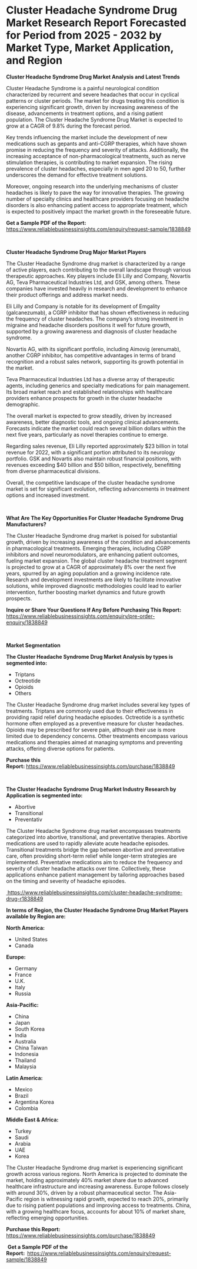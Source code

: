 <p><h1>Cluster Headache Syndrome Drug Market Research Report Forecasted for Period from 2025 -  2032 by Market Type, Market Application, and Region</h1></p><p><strong>Cluster Headache Syndrome Drug Market Analysis and Latest Trends</strong></p>
<p><p>Cluster Headache Syndrome is a painful neurological condition characterized by recurrent and severe headaches that occur in cyclical patterns or cluster periods. The market for drugs treating this condition is experiencing significant growth, driven by increasing awareness of the disease, advancements in treatment options, and a rising patient population. The Cluster Headache Syndrome Drug Market is expected to grow at a CAGR of 9.8% during the forecast period.</p><p>Key trends influencing the market include the development of new medications such as gepants and anti-CGRP therapies, which have shown promise in reducing the frequency and severity of attacks. Additionally, the increasing acceptance of non-pharmacological treatments, such as nerve stimulation therapies, is contributing to market expansion. The rising prevalence of cluster headaches, especially in men aged 20 to 50, further underscores the demand for effective treatment solutions.</p><p>Moreover, ongoing research into the underlying mechanisms of cluster headaches is likely to pave the way for innovative therapies. The growing number of specialty clinics and healthcare providers focusing on headache disorders is also enhancing patient access to appropriate treatment, which is expected to positively impact the market growth in the foreseeable future.</p></p>
<p><strong>Get a Sample PDF of the Report:&nbsp;</strong> <a href="https://www.reliablebusinessinsights.com/enquiry/request-sample/1838849?utm_campaign=2180&utm_medium=2&utm_source=Github&utm_content=ia&utm_term=19042025&utm_id=cluster-headache-syndrome-drug">https://www.reliablebusinessinsights.com/enquiry/request-sample/1838849</a></p>
<p>&nbsp;</p>
<p><strong>Cluster Headache Syndrome Drug Major Market Players</strong></p>
<p><p>The Cluster Headache Syndrome drug market is characterized by a range of active players, each contributing to the overall landscape through various therapeutic approaches. Key players include Eli Lilly and Company, Novartis AG, Teva Pharmaceutical Industries Ltd, and GSK, among others. These companies have invested heavily in research and development to enhance their product offerings and address market needs.</p><p>Eli Lilly and Company is notable for its development of Emgality (galcanezumab), a CGRP inhibitor that has shown effectiveness in reducing the frequency of cluster headaches. The company’s strong investment in migraine and headache disorders positions it well for future growth, supported by a growing awareness and diagnosis of cluster headache syndrome.</p><p>Novartis AG, with its significant portfolio, including Aimovig (erenumab), another CGRP inhibitor, has competitive advantages in terms of brand recognition and a robust sales network, supporting its growth potential in the market.</p><p>Teva Pharmaceutical Industries Ltd has a diverse array of therapeutic agents, including generics and specialty medications for pain management. Its broad market reach and established relationships with healthcare providers enhance prospects for growth in the cluster headache demographic.</p><p>The overall market is expected to grow steadily, driven by increased awareness, better diagnostic tools, and ongoing clinical advancements. Forecasts indicate the market could reach several billion dollars within the next five years, particularly as novel therapies continue to emerge.</p><p>Regarding sales revenue, Eli Lilly reported approximately $23 billion in total revenue for 2022, with a significant portion attributed to its neurology portfolio. GSK and Novartis also maintain robust financial positions, with revenues exceeding $40 billion and $50 billion, respectively, benefitting from diverse pharmaceutical divisions. </p><p>Overall, the competitive landscape of the cluster headache syndrome market is set for significant evolution, reflecting advancements in treatment options and increased investment.</p></p>
<p>&nbsp;</p>
<p><strong>What Are The Key Opportunities For Cluster Headache Syndrome Drug Manufacturers?</strong></p>
<p><p>The Cluster Headache Syndrome drug market is poised for substantial growth, driven by increasing awareness of the condition and advancements in pharmacological treatments. Emerging therapies, including CGRP inhibitors and novel neuromodulators, are enhancing patient outcomes, fueling market expansion. The global cluster headache treatment segment is projected to grow at a CAGR of approximately 8% over the next five years, spurred by an aging population and a growing incidence rate. Research and development investments are likely to facilitate innovative solutions, while improved diagnostic methodologies could lead to earlier intervention, further boosting market dynamics and future growth prospects.</p></p>
<p><strong>Inquire or Share Your Questions If Any Before Purchasing This Report:</strong> <a href="https://www.reliablebusinessinsights.com/enquiry/pre-order-enquiry/1838849?utm_campaign=2180&utm_medium=2&utm_source=Github&utm_content=ia&utm_term=19042025&utm_id=cluster-headache-syndrome-drug">https://www.reliablebusinessinsights.com/enquiry/pre-order-enquiry/1838849</a></p>
<p>&nbsp;</p>
<p><strong>Market Segmentation</strong></p>
<p><strong>The Cluster Headache Syndrome Drug Market Analysis by types is segmented into:</strong></p>
<p><ul><li>Triptans</li><li>Octreotide</li><li>Opioids</li><li>Others</li></ul></p>
<p><p>The Cluster Headache Syndrome drug market includes several key types of treatments. Triptans are commonly used due to their effectiveness in providing rapid relief during headache episodes. Octreotide is a synthetic hormone often employed as a preventive measure for cluster headaches. Opioids may be prescribed for severe pain, although their use is more limited due to dependency concerns. Other treatments encompass various medications and therapies aimed at managing symptoms and preventing attacks, offering diverse options for patients.</p></p>
<p><strong>Purchase this Report:&nbsp;</strong><a href="https://www.reliablebusinessinsights.com/purchase/1838849?utm_campaign=2180&utm_medium=2&utm_source=Github&utm_content=ia&utm_term=19042025&utm_id=cluster-headache-syndrome-drug">https://www.reliablebusinessinsights.com/purchase/1838849</a></p>
<p>&nbsp;</p>
<p><strong>The Cluster Headache Syndrome Drug Market Industry Research by Application is segmented into:</strong></p>
<p><ul><li>Abortive</li><li>Transitional</li><li>Preventativ</li></ul></p>
<p><p>The Cluster Headache Syndrome drug market encompasses treatments categorized into abortive, transitional, and preventative therapies. Abortive medications are used to rapidly alleviate acute headache episodes. Transitional treatments bridge the gap between abortive and preventative care, often providing short-term relief while longer-term strategies are implemented. Preventative medications aim to reduce the frequency and severity of cluster headache attacks over time. Collectively, these applications enhance patient management by tailoring approaches based on the timing and severity of headache episodes.</p></p>
<p><a href="https://www.reliablebusinessinsights.com/cluster-headache-syndrome-drug-r1838849?utm_campaign=2180&utm_medium=2&utm_source=Github&utm_content=ia&utm_term=19042025&utm_id=cluster-headache-syndrome-drug">&nbsp;https://www.reliablebusinessinsights.com/cluster-headache-syndrome-drug-r1838849</a></p>
<p><strong>In terms of Region, the Cluster Headache Syndrome Drug Market Players available by Region are:</strong></p>
<p>
    <p> <strong> North America: </strong>
        <ul>
            <li>United States</li>
            <li>Canada</li>
        </ul>
        </p> 
    <p> <strong> Europe: </strong>
        <ul>
            <li>Germany</li>
            <li>France</li>
            <li>U.K.</li>
            <li>Italy</li>
            <li>Russia</li>
        </ul>
        </p> 
    <p> <strong> Asia-Pacific: </strong>
        <ul>
            <li>China</li>
            <li>Japan</li>
            <li>South Korea</li>
            <li>India</li>
            <li>Australia</li>
            <li>China Taiwan</li>
            <li>Indonesia</li>
            <li>Thailand</li>
            <li>Malaysia</li>
        </ul>
        </p> 
    <p> <strong> Latin America: </strong>
        <ul>
            <li>Mexico</li>
            <li>Brazil</li>
            <li>Argentina Korea</li>
            <li>Colombia</li>
        </ul>
        </p> 
    <p> <strong> Middle East & Africa: </strong>
        <ul>
            <li>Turkey</li>
            <li>Saudi</li>
            <li>Arabia</li>
            <li>UAE</li>
            <li>Korea</li>
        </ul>
    </p>
    </p>
<p><p>The Cluster Headache Syndrome drug market is experiencing significant growth across various regions. North America is projected to dominate the market, holding approximately 40% market share due to advanced healthcare infrastructure and increasing awareness. Europe follows closely with around 30%, driven by a robust pharmaceutical sector. The Asia-Pacific region is witnessing rapid growth, expected to reach 20%, primarily due to rising patient populations and improving access to treatments. China, with a growing healthcare focus, accounts for about 10% of market share, reflecting emerging opportunities.</p></p>
<p><strong>Purchase this Report: </strong><a href="https://www.reliablebusinessinsights.com/purchase/1838849?utm_campaign=2180&utm_medium=2&utm_source=Github&utm_content=ia&utm_term=19042025&utm_id=cluster-headache-syndrome-drug">https://www.reliablebusinessinsights.com/purchase/1838849</a></p>
<p>&nbsp;<strong>Get a Sample PDF of the Report:&nbsp;&nbsp;</strong><a href="https://www.reliablebusinessinsights.com/enquiry/request-sample/1838849?utm_campaign=2180&utm_medium=2&utm_source=Github&utm_content=ia&utm_term=19042025&utm_id=cluster-headache-syndrome-drug">https://www.reliablebusinessinsights.com/enquiry/request-sample/1838849</a></p>
<p><strong></strong></p>
<p><p></p><p></p><p></p></p>